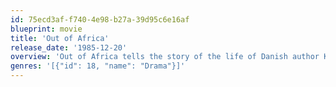 ```yaml
---
id: 75ecd3af-f740-4e98-b27a-39d95c6e16af
blueprint: movie
title: 'Out of Africa'
release_date: '1985-12-20'
overview: 'Out of Africa tells the story of the life of Danish author Karen Blixen, who at the beginning of the 20th century moved to Africa to build a new life for herself. The film is based on the autobiographical novel by Karen Blixen from 1937.'
genres: '[{"id": 18, "name": "Drama"}]'
---
```

